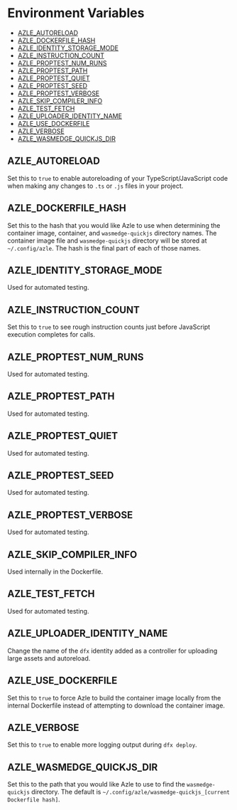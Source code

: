 # Environment Variables

-   [AZLE_AUTORELOAD](#azle_autoreload)
-   [AZLE_DOCKERFILE_HASH](#azle_dockerfile_hash)
-   [AZLE_IDENTITY_STORAGE_MODE](#azle_identity_storage_mode)
-   [AZLE_INSTRUCTION_COUNT](#azle_instruction_count)
-   [AZLE_PROPTEST_NUM_RUNS](#azle_proptest_num_runs)
-   [AZLE_PROPTEST_PATH](#azle_proptest_path)
-   [AZLE_PROPTEST_QUIET](#azle_proptest_quiet)
-   [AZLE_PROPTEST_SEED](#azle_proptest_seed)
-   [AZLE_PROPTEST_VERBOSE](#azle_proptest_verbose)
-   [AZLE_SKIP_COMPILER_INFO](#azle_skip_compiler_info)
-   [AZLE_TEST_FETCH](#azle_test_fetch)
-   [AZLE_UPLOADER_IDENTITY_NAME]()
-   [AZLE_USE_DOCKERFILE](#azle_use_dockerfile)
-   [AZLE_VERBOSE](#azle_verbose)
-   [AZLE_WASMEDGE_QUICKJS_DIR](#azle_wasmedge_quickjs_dir)

## AZLE_AUTORELOAD

Set this to `true` to enable autoreloading of your TypeScript/JavaScript code when making any changes to `.ts` or `.js` files in your project.

## AZLE_DOCKERFILE_HASH

Set this to the hash that you would like Azle to use when determining the container image, container, and `wasmedge-quickjs` directory names. The container image file and `wasmedge-quickjs` directory will be stored at `~/.config/azle`. The hash is the final part of each of those names.

## AZLE_IDENTITY_STORAGE_MODE

Used for automated testing.

## AZLE_INSTRUCTION_COUNT

Set this to `true` to see rough instruction counts just before JavaScript execution completes for calls.

## AZLE_PROPTEST_NUM_RUNS

Used for automated testing.

## AZLE_PROPTEST_PATH

Used for automated testing.

## AZLE_PROPTEST_QUIET

Used for automated testing.

## AZLE_PROPTEST_SEED

Used for automated testing.

## AZLE_PROPTEST_VERBOSE

Used for automated testing.

## AZLE_SKIP_COMPILER_INFO

Used internally in the Dockerfile.

## AZLE_TEST_FETCH

Used for automated testing.

## AZLE_UPLOADER_IDENTITY_NAME

Change the name of the `dfx` identity added as a controller for uploading large assets and autoreload.

## AZLE_USE_DOCKERFILE

Set this to `true` to force Azle to build the container image locally from the internal Dockerfile instead of attempting to download the container image.

## AZLE_VERBOSE

Set this to `true` to enable more logging output during `dfx deploy`.

## AZLE_WASMEDGE_QUICKJS_DIR

Set this to the path that you would like Azle to use to find the `wasmedge-quickjs` directory. The default is `~/.config/azle/wasmedge-quickjs_[current Dockerfile hash]`.
